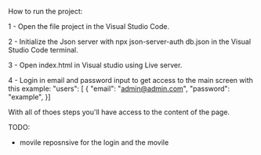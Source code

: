 
How to run the project:

1 - Open the file project in the Visual Studio Code.

2 - Initialize the Json server with npx json-server-auth db.json in the Visual Studio Code terminal.

3 - Open index.html in Visual studio using Live server.

4 - Login in email and password input to get access to the main screen with this example:
"users": [ { "email": "admin@admin.com", "password": "example", }]

With all of thoes steps you'll have access to the content of the page. 


TODO:
- movile reposnsive for the login and the movile



